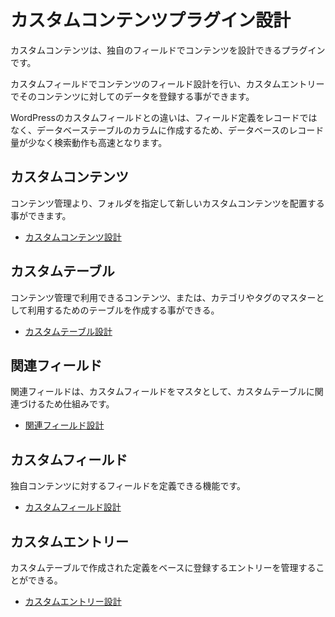 # カスタムコンテンツプラグイン設計

カスタムコンテンツは、独自のフィールドでコンテンツを設計できるプラグインです。

カスタムフィールドでコンテンツのフィールド設計を行い、カスタムエントリーでそのコンテンツに対してのデータを登録する事ができます。

WordPressのカスタムフィールドとの違いは、フィールド定義をレコードではなく、データベーステーブルのカラムに作成するため、データベースのレコード量が少なく検索動作も高速となります。

## カスタムコンテンツ
コンテンツ管理より、フォルダを指定して新しいカスタムコンテンツを配置する事ができます。
- [カスタムコンテンツ設計](./custom_contents/index)

## カスタムテーブル
コンテンツ管理で利用できるコンテンツ、または、カテゴリやタグのマスターとして利用するためのテーブルを作成する事ができる。
- [カスタムテーブル設計](./custom_tables/index)

## 関連フィールド
関連フィールドは、カスタムフィールドをマスタとして、カスタムテーブルに関連づけるため仕組みです。
- [関連フィールド設計](./custom_tables_custom_fields/index)

## カスタムフィールド
独自コンテンツに対するフィールドを定義できる機能です。
- [カスタムフィールド設計](./custom_fields/index)

## カスタムエントリー
カスタムテーブルで作成された定義をベースに登録するエントリーを管理することができる。
- [カスタムエントリー設計](./custom_entries/index)

